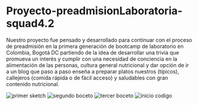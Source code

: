 # Proyecto-preadmisionLaboratoria-squad4.2
Nuestro proyecto fue pensado y desarrollado para continuar con el proceso de preadmisión en la primera generación de bootcamp de laboratorio en Colombia, Bogotá DC partiendo de la idea de desarrollar una trivia que promueva un interés y cumplir con una necesidad de conciencia en la alimentación de las personas, cultura general nutricional y dar opción de ir a un blog que paso a paso enseña a preparar platos nuestros (típicos), callejeros (comida rápida o de fácil acceso) y saludables con gran contenido nutricional.

![primer sketch](https://github.com/Aguevarab0729/imagenes-/blob/master/WhatsApp%20Image%202020-05-11%20at%207.58.43%20PM.jpeg "1")
![segundo boceto](https://github.com/Aguevarab0729/imagenes-/blob/master/wireframe%202.jpeg "2")
![tercer boceto](https://github.com/Aguevarab0729/imagenes-/blob/master/wireframe%203.jpeg "3")
![inicio codigo](https://github.com/Aguevarab0729/imagenes-/blob/master/inicio%20codigo.JPG "4")

